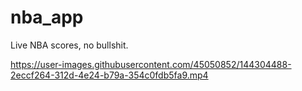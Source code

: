# nba_app

Live NBA scores, no bullshit.


https://user-images.githubusercontent.com/45050852/144304488-2eccf264-312d-4e24-b79a-354c0fdb5fa9.mp4

